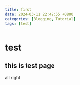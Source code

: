 ```yaml
---
title: first
date: 2024-03-11 22:42:55 +0800
categories: [Blogging, Tutorial]
tags: [test]  
---
```


# test
## this is test page
all right
